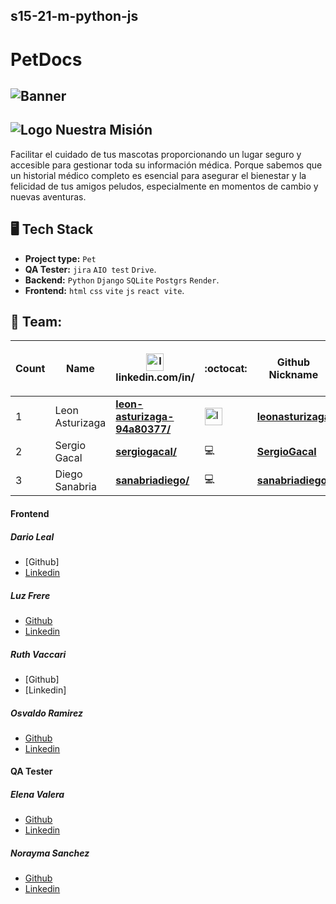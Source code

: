 ## s15-21-m-python-js

# PetDocs

## ![Banner](https://github.com/No-Country/S15-21-M-Python-Js/assets/149704038/36755634-694b-4de7-82dd-bfc35c9ddd9c)

## ![Logo](https://github.com/leonasturizaga/NCs15/assets/149704038/fcf04286-fe55-49b3-9c34-3cae70385e64) Nuestra Misión 
Facilitar el cuidado de tus mascotas proporcionando un lugar seguro y accesible para gestionar toda su información médica. Porque sabemos que un historial médico completo es esencial para asegurar el bienestar y la felicidad de tus amigos peludos, especialmente en momentos de cambio y nuevas aventuras. 

## 🖥 Tech Stack 

 * **Project type:** `Pet`
 * **QA Tester:** `jira` `AIO test` `Drive`.
  * **Backend:** `Python` `Django` `SQLite` `Postgrs` `Render`.
 * **Frontend:** `html` `css` `vite` `js` `react vite`.

## 📌 Team:


| Count | Name                                                                                   | <img src="https://static.licdn.com/aero-v1/sc/h/3loy7tajf3n0cho89wgg0fjre?raw=true" alt="Image" width="28vw"> <br /> linkedin.com/in/ | :octocat:| Github <br/> Nickname| Role <br /> (Only this project) |
| --- |--- | --- | --- | --- | ---: |
| 1  | Leon Asturizaga | [**leon-asturizaga-94a80377/**](https://www.linkedin.com/in/leon-asturizaga-94a80377/) | <img src="https://avatars.githubusercontent.com/u/128533111?v=4" alt="Image" width="28vw"> | [**leonasturizaga**](https://github.com/leonasturizaga) | PM   |
| 2  | Sergio Gacal | [**sergiogacal/**](https://www.linkedin.com/in/sergiogacal/) | 💻 | [**SergioGacal**](https://github.com/SergioGacal) | Backend   |
| 3  | Diego Sanabria | [**sanabriadiego/**](https://www.linkedin.com/in/sanabriadiego/) | 💻 | [**sanabriadiego**](https://github.com/sanabriadiego) | Backend   |

#### Frontend

##### Dario Leal

- [Github]
- [Linkedin](www.linkedin.com/in/dario-adrian-leal)

##### Luz Frere

- [Github](https://github.com/Frere-Luz)
- [Linkedin](https://www.linkedin.com/in/luzfrere)

##### Ruth Vaccari

- [Github]
- [Linkedin]

##### Osvaldo Ramirez

- [Github](https://github.com/OsvaldoRamirez97)
- [Linkedin](https://www.linkedin.com/in/osvaldo-g-ramirez/)

#### QA Tester

##### Elena Valera

- [Github](https://github.com/ElenaValera)
- [Linkedin](www.linkedin.com/in/elena-valera)

##### Norayma Sanchez

- [Github](https://github.com/Norayma)
- [Linkedin](https://www.linkedin.com/in/norayma-sanchez-203282133/)
